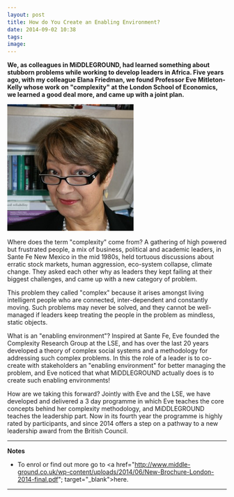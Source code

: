 ```yaml
---
layout: post
title: How do You Create an Enabling Environment?
date: 2014-09-02 10:38
tags: 
image:
---
```


**We, as colleagues in MiDDLEGROUND, had learned something about stubborn problems while working to develop leaders in Africa. Five years ago, with my colleague Elana Friedman, we found Professor Eve Mitleton-Kelly whose work on "complexity" at the London School of Economics, we learned a good deal more, and came up with a joint plan.**

![](/libb/images/eve.jpg)

Where does the term "complexity" come from? A gathering of high powered but frustrated people, a mix of business, political and academic leaders, in Sante Fe New Mexico in the mid 1980s, held tortuous discussions about erratic stock markets, human aggression, eco-system collapse, climate change. They asked each other why as leaders they kept failing at their biggest challenges, and came up with a new category of problem. 

This problem they called "complex" because it arises amongst living intelligent people who are connected, inter-dependent and constantly moving. Such problems may never be solved, and they cannot be well-managed if leaders keep treating the people in the problem as mindless, static objects.  

What is an "enabling environment"? Inspired at Sante Fe, Eve founded the Complexity Research Group at the LSE, and has over the last 20 years developed a theory of complex social systems and a methodology for addressing such complex problems. In this the role of a leader is to co-create with stakeholders an "enabling environment" for better managing the problem, and Eve noticed that what MiDDLEGROUND actually does is to create such enabling environments!

How are we taking this forward? Jointly with Eve and the LSE, we have developed and delivered a 3 day programme in which Eve teaches the core concepts behind her complexity methodology, and MiDDLEGROUND teaches the leadership part. Now in its fourth year the programme is highly rated by participants, and since 2014 offers a step on a pathway to a new leadership award from the British Council. 

__________________
<b>Notes</b> 

* To enrol or find out more go to <a href="http://www.middle-ground.co.uk/wp-content/uploads/2014/06/New-Brochure-London-2014-final.pdf"; target="_blank">here</a>.  

__________________
